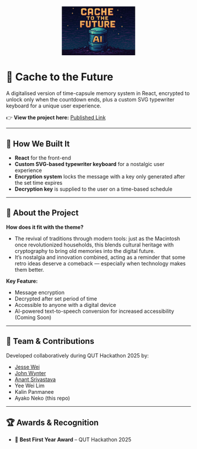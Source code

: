 <p align="center">
  <img src="project-icon.png" alt="Cache to the Future Icon" width="200"/>
</p>

# 🌌 Cache to the Future

A digitalised version of time-capsule memory system in React, encrypted to unlock only when the countdown ends, plus a custom SVG typewriter keyboard for a unique user experience. 

👉 **View the project here:** [Published Link](https://cache-to-the-future.vercel.app/)

---

## 🚀 How We Built It
- **React** for the front-end  
- **Custom SVG-based typewriter keyboard** for a nostalgic user experience  
- **Encryption system** locks the message with a key only generated after the set time expires  
- **Decryption key** is supplied to the user on a time-based schedule  

---

## 📜 About the Project
**How does it fit with the theme?**  
- The revival of traditions through modern tools: just as the Macintosh once revolutionized households, this blends cultural heritage with cryptography to bring old memories into the digital future.
- It’s nostalgia and innovation combined, acting as a reminder that some retro ideas deserve a comeback — especially when technology makes them better.  

**Key Feature:**
- Message encryption  
- Decrypted after set period of time  
- Accessible to anyone with a digital device
- AI-powered text-to-speech conversion for increased accessibility (Coming Soon)

---

## 🤝 Team & Contributions
Developed collaboratively during QUT Hackathon 2025 by: 
- [Jesse Wei](https://github.com/mrjwei)  
- [John Wynter](https://github.com/JohnJohnW)  
- [Anant Srivastava](https://github.com/Gunsmoke09)  
- Yee Wei Lim  
- Kalin Panmanee
- Ayako Neko (this repo)  

---

## 🏆 Awards & Recognition
- 🥇 **Best First Year Award** – QUT Hackathon 2025  